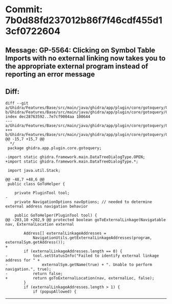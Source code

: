 # Commit: 7b0d88fd237012b86f7f46cdf455d13cf0722604
## Message: GP-5564: Clicking on Symbol Table Imports with no external linking now takes you to the appropriate external program instead of reporting an error message
## Diff:
```
diff --git a/Ghidra/Features/Base/src/main/java/ghidra/app/plugin/core/gotoquery/GoToHelper.java b/Ghidra/Features/Base/src/main/java/ghidra/app/plugin/core/gotoquery/GoToHelper.java
index dec28763592..7e7cf9004aa 100644
--- a/Ghidra/Features/Base/src/main/java/ghidra/app/plugin/core/gotoquery/GoToHelper.java
+++ b/Ghidra/Features/Base/src/main/java/ghidra/app/plugin/core/gotoquery/GoToHelper.java
@@ -15,7 +15,7 @@
  */
 package ghidra.app.plugin.core.gotoquery;
 
-import static ghidra.framework.main.DataTreeDialogType.OPEN;
+import static ghidra.framework.main.DataTreeDialogType.*;
 
 import java.util.Stack;
 
@@ -48,7 +48,6 @@
 public class GoToHelper {
 
 	private PluginTool tool;
-
 	private NavigationOptions navOptions; // needed to determine external address navigation behavior
 
 	public GoToHelper(PluginTool tool) {
@@ -203,10 +202,9 @@ protected boolean goToExternalLinkage(Navigatable nav, ExternalLocation external
 
 		Address[] externalLinkageAddresses =
 			NavigationUtils.getExternalLinkageAddresses(program, externalSym.getAddress());
+
 		if (externalLinkageAddresses.length == 0) {
-			tool.setStatusInfo("Failed to identify external linkage address for " +
-				externalSym.getName(true) + ". Unable to perform navigation.", true);
-			return false;
+			return goToExternalLocation(nav, externalLoc, false);
 		}
 		if (externalLinkageAddresses.length > 1) {
 			if (popupAllowed) {
```
-----------------------------------

